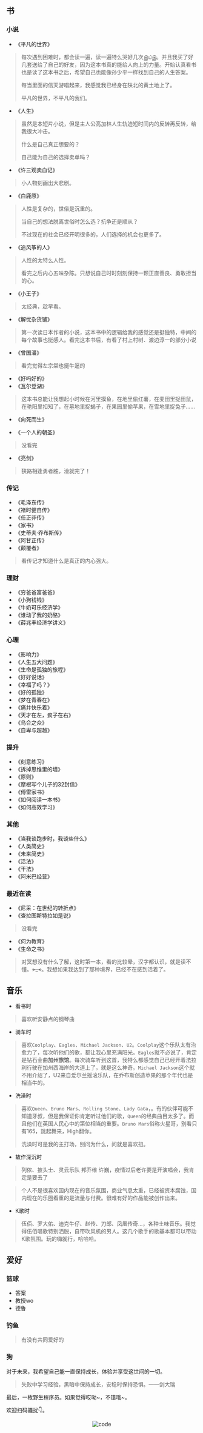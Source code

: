 ## 书

### 小说
- 《平凡的世界》
> 每次遇到困难时，都会读一遍，读一遍特么哭好几次இ௰இ。并且我买了好几套送给了自己的好友，因为这本书真的能给人向上的力量。开始认真看书也是读了这本书之后，希望自己也能像孙少平一样找到自己的人生答案。
>
> 每当里面的信天游唱起来，我感觉我已经身在陕北的黄土地上了。
>
> 平凡的世界，不平凡的我们。

- 《人生》
> 虽然是本短片小说，但是主人公高加林人生轨迹短时间内的反转再反转，给我很大冲击。
>
> 什么是自己真正想要的？
>
> 自己能为自己的选择卖单吗？

- 《许三观卖血记》

> 小人物刻画出大悲剧。

- 《白鹿原》

> 人性是复杂的，世俗是沉重的。
>
> 当自己的想法脱离世俗时怎么选？抗争还是顺从？
>
> 不过现在的社会已经开明很多的，人们选择的机会也更多了。

- 《追风筝的人》

> 人性的太特么人性。
>
> 看完之后内心五味杂陈。只想说自己时时刻刻保持一颗正直善良、勇敢担当的心。

- 《小王子》

> 太经典，趁早看。

- 《解忧杂货铺》
> 第一次读日本作者的小说，这本书中的逻辑给我的感觉还是挺独特，中间的每个故事也挺感人。看完这本书后，有看了村上村树、渡边淳一的部分小说

- 《曾国潘》
> 看完觉得左宗棠也挺牛逼的

- 《好吗好的》
- 《瓦尔登湖》
> 这本书总能让我想起小时候在河里摸鱼，在地里偷红薯，在麦田里捉田鼠，在艳阳里扣知了，在墓地里捉蝎子，在果园里偷苹果，在雪地里捉兔子......

- 《向死而生》

- 《一个人的朝圣》
> 没看完

- 《亮剑》
> 狭路相逢勇者胜，淦就完了！

### 传记
- 《毛泽东传》
- 《褚时健自传》
- 《任正非传》
- 《家书》
- 《史蒂夫·乔布斯传》
- 《阿甘正传》
- 《颠覆者》
> 看传记才知道什么是真正的内心强大。

### 理财
- 《穷爸爸富爸爸》
- 《小狗钱钱》
- 《牛奶可乐经济学》
- 《谁动了我的奶酪》
- 《薛兆丰经济学讲义》
### 心理
- 《影响力》
- 《人生五大问题》
- 《生命是孤独的旅程》
- 《好好说话》
- 《幸福了吗？》
- 《好的孤独》
- 《梦在青春在》
- 《痛并快乐着》
- 《天才在左，疯子在右》
- 《乌合之众》
- 《自卑与超越》
### 提升
- 《刻意练习》
- 《拆掉思维里的墙》
- 《原则》
- 《摩根写个儿子的32封信》
- 《傅雷家书》
- 《如何阅读一本书》
- 《如何高效学习》
### 其他
- 《当我谈跑步时，我谈些什么》
- 《人类简史》
- 《未来简史》
- 《活法》
- 《干法》
- 《阿米巴经营》

### 最近在读
- 《尼采：在世纪的转折点》
- 《查拉图斯特拉如是说》

> 没看完

- 《何为教育》
- 《生命之书》

> 对冥想没有什么了解，这时第一本，看的比较晕，汉字都认识，就是读不懂。~~>_<~~。我想如果我达到了那种境界，已经不在感到活着了。


## 音乐

- 看书时

> 喜欢听安静点的钢琴曲

- 骑车时

> 喜欢`Coolplay`、`Eagles`、`Michael Jackson`、`U2`。`Coolplay`这个乐队太有治愈力了，每次听他们的歌，都让我心里充满阳光。`Eagles`就不必说了，肯定是钻石金曲**加州旅馆**。每次骑车听到这首，我特么都感觉自己已经开着法拉利行驶在加州西海岸的大道上了，就是这么神奇。`Michael Jackson`这个就不用介绍了，U2来自爱尔兰摇滚乐队，在乔布斯创造苹果的那个年代也是相当牛的。

- 洗澡时

>  喜欢`Queen`、`Bruno Mars`、`Rolling Stone`、`Lady GaGa`，。有的伙伴可能不知道牙叔，但是我保证你肯定听过他们的歌，`Queen`的经典曲目太多了。而且他们在英国人民心中的第位相当的重要。`Bruno Mars`俗称火星哥，别看只有165，跳起舞来，High翻你。
>
>  洗澡时可是我的主打场，别问为什么，问就是喜欢扭。

- 故作深沉时

> 列侬、披头士、灵云乐队 邦乔维 许巍，疫情过后老许要是开演唱会，我肯定是要去了
> 

> 个人不是很喜欢国内现在的音乐氛围，商业气息太重，已经被资本腐蚀，国内现在的乐圈看重的是流量与付费。很难有好的作品能被创作出来。

- K歌时

> 伍佰、罗大佑、迪克牛仔、赵传、刀郎、凤凰传奇...，各种土味音乐。我觉得伍佰唱歌特别洒脱，自带吹风机的男人。这几个歌手的歌基本都可以带动K歌氛围。玩的嗨就行，哈哈哈。

## 爱好

### 篮球

- 答案
- 教授wo
- 德鲁

### 钓鱼

> 有没有共同爱好的

### 狗



对于未来，我希望自己能一直保持成长，体验并享受这世间的一切。



> 失败中学习经验，黑暗中保持成长，安稳时保持恐惧。——剑大瑞


最后，一枚野生程序员。如果觉得哎呦~，不错哦~。

欢迎扫码骚扰👇。

<div style="text-align:center;">


![code](images/code.jpg)

</div>





